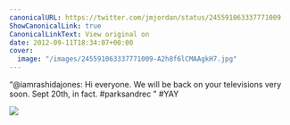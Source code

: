 ```yaml
---
canonicalURL: https://twitter.com/jmjordan/status/245591063337771009
ShowCanonicalLink: true
CanonicalLinkText: View original on
date: 2012-09-11T18:34:07+00:00
cover:
  image: "/images/245591063337771009-A2h8f6lCMAAgkH7.jpg"
---
```

“@iamrashidajones: Hi everyone. We will be back on your televisions very soon. Sept 20th, in fact. #parksandrec ” #YAY

![](/images/245591063337771009-A2h8f6lCMAAgkH7.jpg)